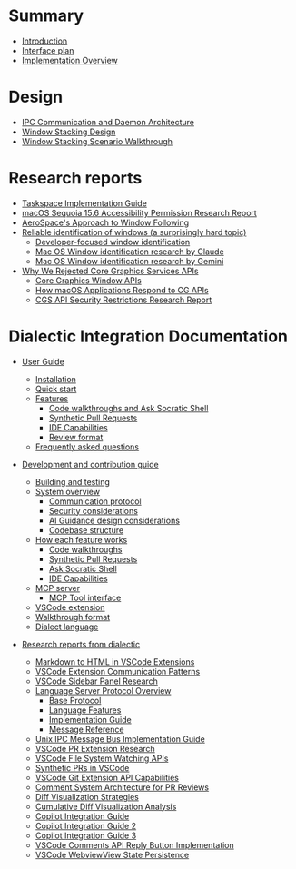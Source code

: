 # Summary

<!-- 
    AGENTS: Please keep this design documentation up-to-date/

    Also, please review appropriate chapters and research reports
    whne looking to learn more details about a specific area.
-->

- [Introduction](./introduction.md)
- [Interface plan](./interface-plan.md)
- [Implementation Overview](./implementation-overview.md)

# Design

- [IPC Communication and Daemon Architecture](./design/daemon.md)
- [Window Stacking Design](./window-stacking-design.md)
- [Window Stacking Scenario Walkthrough](./window-stacking-scenario.md)

# Research reports

- [Taskspace Implementation Guide](./research/taskspace-implementation-guide.md)
- [macOS Sequoia 15.6 Accessibility Permission Research Report](./research/macos_accessibility_research_report.md)
- [AeroSpace's Approach to Window Following](./research/aerospace-approach-to-window-following.md)
- [Reliable identification of windows (a surprisingly hard topic)]()
    - [Developer-focused window identification](./research/developer_focused_window_identification.md)
    - [Mac OS Window identification research by Claude](./research/macos_window_identification_research_claude.md)
    - [Mac OS Window identification research by Gemini](./research/macos_window_identification_research_gemini.md)
- [Why We Rejected Core Graphics Services APIs](./research/why-we-rejected-cgs-apis.md)
    - [Core Graphics Window APIs](./research/cg-window-apis.md)
    - [How macOS Applications Respond to CG APIs](./research/how-mac-os-applications-respond-to-cg-apis.md)
    - [CGS API Security Restrictions Research Report](./research/cgs-api-security-restrictions.md)

# Dialectic Integration Documentation

<!-- Research and design docs from dialectic integration -->

- [User Guide]() <!-- From dialectic -->
    - [Installation](./installation.md) 
    - [Quick start](./quick-start.md)
    - [Features]()
        - [Code walkthroughs and Ask Socratic Shell](./walkthroughs.md)
        - [Synthetic Pull Requests](./synthetic-pr.md)
        - [IDE Capabilities](./ide-capabilities.md)
        - [Review format](./review-format.md)
    - [Frequently asked questions](./faq.md)

- [Development and contribution guide]()
    - [Building and testing](./design/build-and-test.md)
    - [System overview](./design/overview.md)
        - [Communication protocol](./design/protocol.md)
        - [Security considerations](./design/security.md)
        - [AI Guidance design considerations](./design/ai-guidance.md)
        - [Codebase structure](./design/codebase-structure.md)
    - [How each feature works]()
        - [Code walkthroughs](./design/code-walkthroughs.md)
        - [Synthetic Pull Requests](./design/synthetic-pr.md)
        - [Ask Socratic Shell](./design/ask-socratic-shell.md)
        - [IDE Capabilities](./design/ide-capabilities.md)
    - [MCP server](./design/mcp-server.md)
        - [MCP Tool interface](./design/mcp-tool-interface.md)
    - [VSCode extension](./design/extension.md)
    - [Walkthrough format](./design/walkthrough-format.md)
    - [Dialect language](./design/dialect-language.md)

- [Research reports from dialectic]()
    - [Markdown to HTML in VSCode Extensions](./references/markdown-to-html-in-vscode.md)
    - [VSCode Extension Communication Patterns](./references/cli-extension-communication-guide.md)
    - [VSCode Sidebar Panel Research](./references/vscode-extensions-sidebar-panel-research-report.md)
    - [Language Server Protocol Overview](./references/lsp-overview/README.md)
        - [Base Protocol](./references/lsp-overview/base-protocol.md)
        - [Language Features](./references/lsp-overview/language-features.md)
        - [Implementation Guide](./references/lsp-overview/implementation-guide.md)
        - [Message Reference](./references/lsp-overview/message-reference.md)
    - [Unix IPC Message Bus Implementation Guide](./references/unix-message-bus-architecture.md)
    - [VSCode PR Extension Research](./references/vscode-extensions-dev-pattern.md)
    - [VSCode File System Watching APIs](./references/VS-Code-file-system-watching.md)
    - [Synthetic PRs in VSCode](./references/Synthetic-PRs-in-vscode.md)
    - [VSCode Git Extension API Capabilities](./references/VSCode-Git-Extension-API-capabilities.md)
    - [Comment System Architecture for PR Reviews](./references/comment-system-on-pr.md)
    - [Diff Visualization Strategies](./references/diff-visualization.md)
    - [Cumulative Diff Visualization Analysis](./references/diff-visualization-cumulative.md)
    - [Copilot Integration Guide](./references/copilot-guide.md)
    - [Copilot Integration Guide 2](./references/copilot-guide-2.md)
    - [Copilot Integration Guide 3](./references/copilot-guide-3.md)
    - [VSCode Comments API Reply Button Implementation](./references/VSCode-Comments-API-Reply-Button.md)
    - [VSCode WebviewView State Persistence](./references/vscode-webview-state-persistence.md)